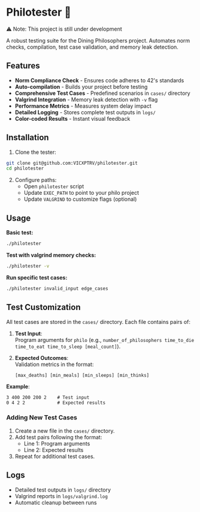 # Philotester 🥢

⚠️ Note: This project is still under development

A robust testing suite for the Dining Philosophers project. Automates norm checks, compilation, test case validation, and memory leak detection.

<!-- ![Test Example](add png when done) -->

## Features

- **Norm Compliance Check** - Ensures code adheres to 42's standards
- **Auto-compilation** - Builds your project before testing
- **Comprehensive Test Cases** - Predefined scenarios in `cases/` directory
- **Valgrind Integration** - Memory leak detection with `-v` flag
- **Performance Metrics** - Measures system delay impact
- **Detailed Logging** - Stores complete test outputs in `logs/`
- **Color-coded Results** - Instant visual feedback

## Installation

1. Clone the tester:
```bash
git clone git@github.com:VICXPTRV/philotester.git
cd philotester
```

2. Configure paths:
   - Open `philotester` script
   - Update `EXEC_PATH` to point to your philo project
   - Update `VALGRIND` to customize flags (optional)

## Usage

**Basic test:**
```bash
./philotester
```

**Test with valgrind memory checks:**
```bash
./philotester -v
```

**Run specific test cases:**
```bash
./philotester invalid_input edge_cases
```

## Test Customization

All test cases are stored in the `cases/` directory. Each file contains pairs of:

1. **Test Input**:  
   Program arguments for `philo` (e.g., `number_of_philosophers time_to_die time_to_eat time_to_sleep [meal_count]`).

2. **Expected Outcomes**:  
   Validation metrics in the format:  
   ```
   [max_deaths] [min_meals] [min_sleeps] [min_thinks]
   ```

**Example**:
```text
3 400 200 200 2    # Test input
0 4 2 2            # Expected results
```

### Adding New Test Cases
1. Create a new file in the `cases/` directory.
2. Add test pairs following the format:
   - Line 1: Program arguments
   - Line 2: Expected results
3. Repeat for additional test cases.

## Logs

- Detailed test outputs in `logs/` directory
- Valgrind reports in `logs/valgrind.log`
- Automatic cleanup between runs
